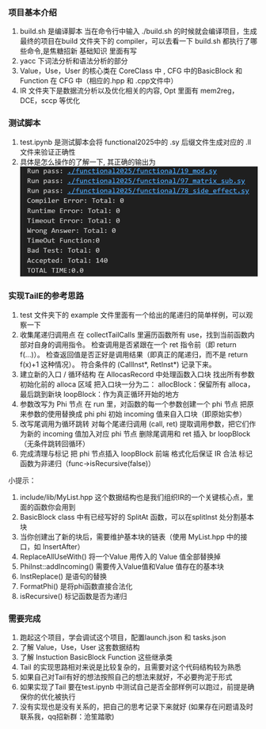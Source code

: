 ### 项目基本介绍
1. build.sh 是编译脚本   当在命令行中输入 ./build.sh 的时候就会编译项目，生成最终的项目在build 文件夹下的 compiler，可以去看一下 build.sh 都执行了哪些命令,是焦糖招新 基础知识 里面有写
2. yacc 下词法分析和语法分析的部分 
3. Value，Use，User 的核心类在 CoreClass 中 , CFG 中的BasicBlock 和 Function  在 CFG 中（相应的.hpp 和 .cpp文件中）
4. IR 文件夹下是数据流分析以及优化相关的内容, Opt 里面有 mem2reg，DCE，sccp 等优化

### 测试脚本
1. test.ipynb 是测试脚本会将 functional2025中的 .sy 后缀文件生成对应的 .ll 文件来验证正确性
2. 具体是怎么操作的了解一下, 其正确的输出为 ![test_output](assets/test_output.png)

### 实现TailE的参考思路
1. test 文件夹下的 example 文件里面有一个给出的尾递归的简单样例，可以观察一下
2. 收集尾递归调用点
    在 collectTailCalls 里遍历函数所有 use，找到当前函数内部对自身的调用指令。
    检查调用是否紧跟在一个 ret 指令前（即 return f(...)）。
    检查返回值是否正好是调用结果（即真正的尾递归，而不是 return f(x)+1 这种情况）。
    符合条件的 (CallInst*, RetInst*) 记录下来。
3. 建立新的入口 / 循环结构
    在 AllocasRecord 中处理函数入口块
        找出所有参数初始化前的 alloca 区域
        把入口块一分为二：
            allocBlock：保留所有 alloca，最后跳到新块
            loopBlock：作为真正循环开始的地方
4. 参数改写为 Phi 节点
    在 run 里，对函数的每一个参数创建一个 phi 节点
    把原来参数的使用替换成 phi
    phi 初始 incoming 值来自入口块（即原始实参）
5. 改写尾调用为循环跳转
    对每个尾递归调用 (call, ret)
        提取调用参数，把它们作为新的 incoming 值加入对应 phi 节点
        删除尾调用和 ret
        插入 br loopBlock（无条件跳转回循环）
6. 完成清理与标记
    把 phi 节点插入 loopBlock 前端
    格式化后保证 IR 合法
    标记函数为非递归（func->isRecursive(false)）

小提示：
1. include/lib/MyList.hpp 这个数据结构也是我们组织IR的一个关键核心点，里面的函数你会用到
2. BasicBlock class 中有已经写好的 SplitAt 函数，可以在splitInst 处分割基本块
3. 当你创建出了新的块后，需要维护基本块的链表（使用 MyList.hpp 中的接口，如 InsertAfter）
4. ReplaceAllUseWith() 将一个Value 用传入的 Value 值全部替换掉
5. PhiInst::addIncoming() 需要传入Value值和Value 值存在的基本块
6. InstReplace() 是语句的替换
7. FormatPhi() 是将phi函数直接合法化
8. isRecursive() 标记函数是否为递归


### 需要完成
1. 跑起这个项目，学会调试这个项目，配置launch.json 和 tasks.json
2. 了解 Value，Use，User 这套数据结构
3. 了解 Instuction BasicBlock Function 这些继承类
4. Tail 的实现思路相对来说是比较复杂的，且需要对这个代码结构较为熟悉
5. 如果自己对Tail有好的想法按照自己的想法来就好，不必要拘泥于形式
6. 如果实现了Tail 要在test.ipynb 中测试自己是否全部样例可以跑过，前提是确保你的优化被执行
7. 没有实现也是没有关系的，把自己的思考记录下来就好
    (如果存在问题请及时联系我，qq招新群：沧笙踏歌)
